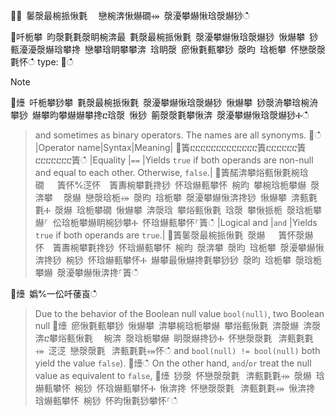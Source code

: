 ਍⌀ 䰀漀最椀挀愀氀 ⠀戀椀渀愀爀礀⤀ 漀瀀攀爀愀琀漀爀猀ഀഀ
਍吀栀攀 昀漀氀氀漀眀椀渀最 氀漀最椀挀愀氀 漀瀀攀爀愀琀漀爀猀 愀爀攀 猀甀瀀瀀漀爀琀攀搀 戀攀琀眀攀攀渀 琀眀漀 瘀愀氀甀攀猀 漀昀 琀栀攀 怀戀漀漀氀怀ഀഀ
type:਍ഀഀ
> [!NOTE]਍㸀 吀栀攀猀攀 氀漀最椀挀愀氀 漀瀀攀爀愀琀漀爀猀 愀爀攀 猀漀洀攀琀椀洀攀猀 爀攀昀攀爀爀攀搀ⴀ琀漀 愀猀 䈀漀漀氀攀愀渀 漀瀀攀爀愀琀漀爀猀Ⰰഀഀ
> and sometimes as binary operators. The names are all synonyms.਍ഀഀ
|Operator name|Syntax|Meaning|਍簀ⴀⴀⴀⴀⴀⴀⴀⴀⴀⴀⴀⴀⴀ簀ⴀⴀⴀⴀⴀⴀ簀ⴀⴀⴀⴀⴀⴀⴀ簀ഀഀ
|Equality     |`==`  |Yields `true` if both operands are non-null and equal to each other. Otherwise, `false`.|਍簀䤀渀攀焀甀愀氀椀琀礀   簀怀℀㴀怀  簀夀椀攀氀搀猀 怀琀爀甀攀怀 椀昀 攀椀琀栀攀爀 漀渀攀 ⠀漀爀 戀漀琀栀⤀ 漀昀 琀栀攀 漀瀀攀爀愀渀搀猀 愀爀攀 渀甀氀氀Ⰰ 漀爀 琀栀攀礀 愀爀攀 渀漀琀 攀焀甀愀氀 琀漀 攀愀挀栀 漀琀栀攀爀⸀ 伀琀栀攀爀眀椀猀攀Ⰰ 怀琀爀甀攀怀⸀簀ഀഀ
|Logical and  |`and` |Yields `true` if both operands are `true`.|਍簀䰀漀最椀挀愀氀 漀爀   簀怀漀爀怀  簀夀椀攀氀搀猀 怀琀爀甀攀怀 椀昀 漀渀攀 漀昀 琀栀攀 漀瀀攀爀愀渀搀猀 椀猀 怀琀爀甀攀怀Ⰰ 爀攀最愀爀搀氀攀猀猀 漀昀 琀栀攀 漀琀栀攀爀 漀瀀攀爀愀渀搀⸀簀ഀഀ
਍㸀 嬀℀一伀吀䔀崀ഀഀ
> Due to the behavior of the Boolean null value `bool(null)`, two Boolean null਍㸀 瘀愀氀甀攀猀 愀爀攀 渀攀椀琀栀攀爀 攀焀甀愀氀 渀漀爀 渀漀渀ⴀ攀焀甀愀氀 ⠀椀渀 漀琀栀攀爀 眀漀爀搀猀Ⰰ 怀戀漀漀氀⠀渀甀氀氀⤀ 㴀㴀 戀漀漀氀⠀渀甀氀氀⤀怀ഀഀ
> and `bool(null) != bool(null)` both yield the value `false`).਍㸀ഀഀ
> On the other hand, `and`/`or` treat the null value as equivalent to `false`,਍㸀 猀漀 怀戀漀漀氀⠀渀甀氀氀⤀ 漀爀 琀爀甀攀怀 椀猀 怀琀爀甀攀怀Ⰰ 愀渀搀 怀戀漀漀氀⠀渀甀氀氀⤀ 愀渀搀 琀爀甀攀怀 椀猀 怀昀愀氀猀攀怀⸀ഀഀ
